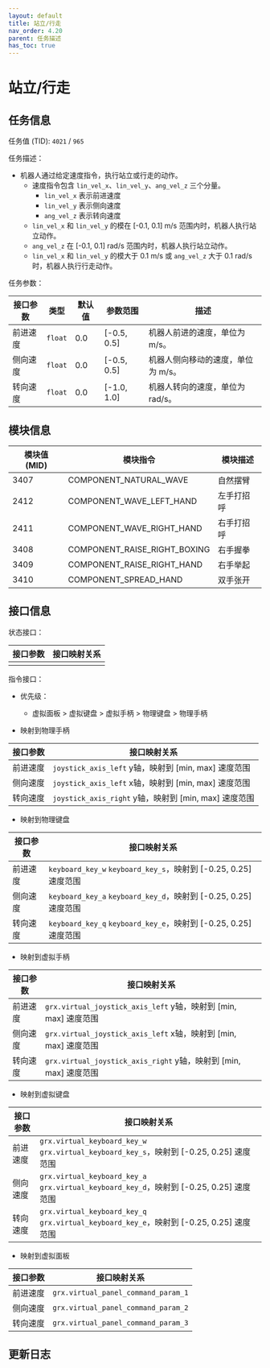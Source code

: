 ```yaml
---
layout: default
title: 站立/行走
nav_order: 4.20
parent: 任务描述
has_toc: true
---
```


# 站立/行走

## 任务信息

任务值 (TID): `4021` / `965`

任务描述：

- 机器人通过给定速度指令，执行站立或行走的动作。
    - 速度指令包含 `lin_vel_x`、`lin_vel_y`、`ang_vel_z` 三个分量。
        - `lin_vel_x` 表示前进速度
        - `lin_vel_y` 表示侧向速度
        - `ang_vel_z` 表示转向速度
    - `lin_vel_x` 和 `lin_vel_y` 的模在 [-0.1, 0.1] m/s 范围内时，机器人执行站立动作。
    - `ang_vel_z` 在 [-0.1, 0.1] rad/s 范围内时，机器人执行站立动作。
    - `lin_vel_x` 和 `lin_vel_y` 的模大于 0.1 m/s 或 `ang_vel_z` 大于 0.1 rad/s 时，机器人执行行走动作。

任务参数：

| 接口参数 | 类型      | 默认值 | 参数范围        | 描述                  |
|------|---------|-----|-------------|---------------------|
| 前进速度 | `float` | 0.0 | [-0.5, 0.5] | 机器人前进的速度，单位为 m/s。   |
| 侧向速度 | `float` | 0.0 | [-0.5, 0.5] | 机器人侧向移动的速度，单位为 m/s。 |
| 转向速度 | `float` | 0.0 | [-1.0, 1.0] | 机器人转向的速度，单位为 rad/s。 |

## 模块信息

| 模块值 (MID) | 模块指令                         | 模块描述  |
|-----------|------------------------------|-------|
| 3407      | COMPONENT_NATURAL_WAVE       | 自然摆臂  |
| 2412      | COMPONENT_WAVE_LEFT_HAND     | 左手打招呼 |
| 2411      | COMPONENT_WAVE_RIGHT_HAND    | 右手打招呼 |
| 3408      | COMPONENT_RAISE_RIGHT_BOXING | 右手握拳  |
| 3409      | COMPONENT_RAISE_RIGHT_HAND   | 右手举起  |
| 3410      | COMPONENT_SPREAD_HAND        | 双手张开  |

## 接口信息

状态接口：

| 接口参数 | 接口映射关系 |
|------|--------|
|      |        |

指令接口：

- 优先级：
    - 虚拟面板 > 虚拟键盘 > 虚拟手柄 > 物理键盘 > 物理手柄

- 映射到物理手柄

| 接口参数 | 接口映射关系                                       |
|------|----------------------------------------------|
| 前进速度 | `joystick_axis_left` y轴，映射到 [min, max] 速度范围  |
| 侧向速度 | `joystick_axis_left` x轴，映射到 [min, max] 速度范围  |
| 转向速度 | `joystick_axis_right` y轴，映射到 [min, max] 速度范围 |

- 映射到物理键盘

| 接口参数 | 接口映射关系                                                   |
|------|----------------------------------------------------------|
| 前进速度 | `keyboard_key_w` `keyboard_key_s`，映射到 [-0.25, 0.25] 速度范围 |
| 侧向速度 | `keyboard_key_a` `keyboard_key_d`，映射到 [-0.25, 0.25] 速度范围 |
| 转向速度 | `keyboard_key_q` `keyboard_key_e`，映射到 [-0.25, 0.25] 速度范围 |

- 映射到虚拟手柄

| 接口参数 | 接口映射关系                                                   |
|------|----------------------------------------------------------|
| 前进速度 | `grx.virtual_joystick_axis_left` y轴，映射到 [min, max] 速度范围  |
| 侧向速度 | `grx.virtual_joystick_axis_left` x轴，映射到 [min, max] 速度范围  |
| 转向速度 | `grx.virtual_joystick_axis_right` y轴，映射到 [min, max] 速度范围 |

- 映射到虚拟键盘

| 接口参数 | 接口映射关系                                                                           |
|------|----------------------------------------------------------------------------------|
| 前进速度 | `grx.virtual_keyboard_key_w` `grx.virtual_keyboard_key_s`，映射到 [-0.25, 0.25] 速度范围 |
| 侧向速度 | `grx.virtual_keyboard_key_a` `grx.virtual_keyboard_key_d`，映射到 [-0.25, 0.25] 速度范围 |
| 转向速度 | `grx.virtual_keyboard_key_q` `grx.virtual_keyboard_key_e`，映射到 [-0.25, 0.25] 速度范围 |

- 映射到虚拟面板

| 接口参数 | 接口映射关系                              |
|------|-------------------------------------|
| 前进速度 | `grx.virtual_panel_command_param_1` |
| 侧向速度 | `grx.virtual_panel_command_param_2` |
| 转向速度 | `grx.virtual_panel_command_param_3` |

## 更新日志
